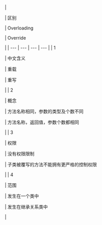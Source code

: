 
| 

 | 区别

 | Overloading

 | Override

 |
| --- | --- | --- | --- |
| 1

 | 中文含义

 | 重载

 | 重写

 |
| 2

 | 概念

 | 方法名称相同，参数的类型及个数不同

 | 方法名称，返回值，参数个数都相同

 |
| 3

 | 权限

 | 没有权限限制

 | 子类被覆写的方法不能拥有更严格的控制权限

 |
| 4

 | 范围

 | 发生在一个类中

 | 发生在继承关系类中

 |


 
